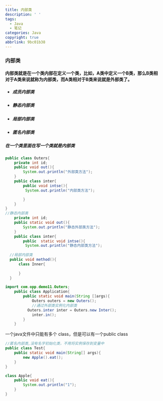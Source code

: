 ```yaml
---
title: 内部类
description: ' '
tags:
  - Java
  - 笔记
categories: Java
copyright: true
abbrlink: 9bc01b38
---
```




### 内部类

#### 内部类就是在一个类内部在定义一个类，比如，A类中定义一个B类，那么B类相对于A类来说就称为内部类，而A类相对于B类来说就是外部类了。

- ##### 成员内部类

- ##### 静态内部类

- ##### 局部内部类

- ##### 匿名内部类

##### 在一个类里面在写一个类就是内部类

```java
public class Outers{
    private int id;
    public void out(){
        System.out.println("外部类方法");
    }
    public class inter{
        public void intse(){
 		 System.out.println("内部类方法");

        }
    }
}
//静态内部类
    private int id;
    public static void out(){
        System.out.println("静态外部类方法");
    }
    public class inter{
        public  static void intse(){
 		 System.out.println("静态内部类方法");
      
  //局部内部类
  public void method(){
      class Inner{
          
      }
  }
```

```java
import com.opp.demo11.Outers;
	public class Application{
        public static void main(String []args){
            Outers outers = new Outers();
            //通过外部类实例化内部类
          Outers.inter inter = Outers.new Inter();
            inter.in();
        }
    }
```

一个java文件中只能有多个 class，但是可以有一个public class

```java
//匿名内部类,没有名字初始化类，不用将实例保存到变量中
public class Test{
    public static void main(String[] args){
        new Apple().eat();
    }
}

class Apple{
    public void eat(){
        System.out.println("1");
    }
}
```

